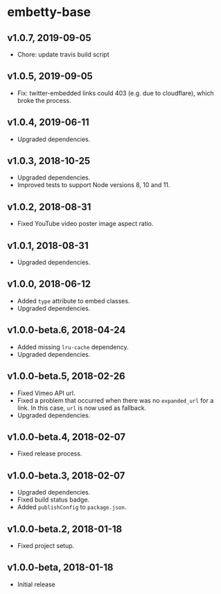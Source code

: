# embetty-base

## v1.0.7, 2019-09-05

- Chore: update travis build script

## v1.0.5, 2019-09-05

- Fix: twitter-embedded links could 403 (e.g. due to cloudflare), which broke the process.

## v1.0.4, 2019-06-11

- Upgraded dependencies.

## v1.0.3, 2018-10-25

- Upgraded dependencies.
- Improved tests to support Node versions 8, 10 and 11.

## v1.0.2, 2018-08-31

- Fixed YouTube video poster image aspect ratio.

## v1.0.1, 2018-08-31

- Upgraded dependencies.

## v1.0.0, 2018-06-12

- Added `type` attribute to embed classes.
- Upgraded dependencies.

## v1.0.0-beta.6, 2018-04-24

- Added missing `lru-cache` dependency.
- Upgraded dependencies.

## v1.0.0-beta.5, 2018-02-26

- Fixed Vimeo API url.
- Fixed a problem that occurred when there was no `expanded_url` for a link. In this case, `url` is now used as fallback.
- Upgraded dependencies.

## v1.0.0-beta.4, 2018-02-07

- Fixed release process.

## v1.0.0-beta.3, 2018-02-07

- Upgraded dependencies.
- Fixed build status badge.
- Added `publishConfig` to `package.json`.

## v1.0.0-beta.2, 2018-01-18

- Fixed project setup.

## v1.0.0-beta, 2018-01-18

- Initial release
